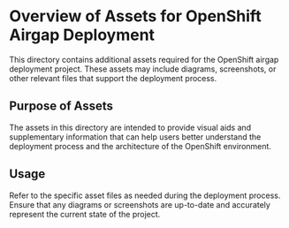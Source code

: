 # Overview of Assets for OpenShift Airgap Deployment

This directory contains additional assets required for the OpenShift airgap deployment project. These assets may include diagrams, screenshots, or other relevant files that support the deployment process.

## Purpose of Assets

The assets in this directory are intended to provide visual aids and supplementary information that can help users better understand the deployment process and the architecture of the OpenShift environment.

## Usage

Refer to the specific asset files as needed during the deployment process. Ensure that any diagrams or screenshots are up-to-date and accurately represent the current state of the project.